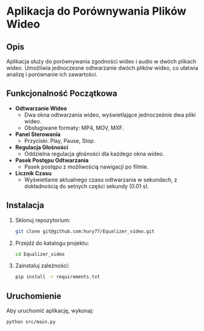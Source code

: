 # Aplikacja do Porównywania Plików Wideo

## Opis
Aplikacja służy do porównywania zgodności wideo i audio w dwóch plikach wideo. Umożliwia jednoczesne odtwarzanie dwóch plików wideo, co ułatwia analizę i porównanie ich zawartości.

## Funkcjonalność Początkowa
- **Odtwarzanie Wideo**
  - Dwa okna odtwarzania wideo, wyświetlające jednocześnie dwa pliki wideo.
  - Obsługiwane formaty: MP4, MOV, MXF.
- **Panel Sterowania**
  - Przyciski: Play, Pause, Stop.
- **Regulacja Głośności**
  - Oddzielna regulacja głośności dla każdego okna wideo.
- **Pasek Postępu Odtwarzania**
  - Pasek postępu z możliwością nawigacji po filmie.
- **Licznik Czasu**
  - Wyświetlanie aktualnego czasu odtwarzania w sekundach, z dokładnością do setnych części sekundy (0.01 s).

## Instalacja
1. Sklonuj repozytorium:
   ```sh
   git clone git@github.com:hury77/Equalizer_video.git
   ```
2. Przejdź do katalogu projektu:
   ```sh
   cd Equalizer_video
   ```
3. Zainstaluj zależności:
   ```sh
   pip install -r requirements.txt
   ```

## Uruchomienie
Aby uruchomić aplikację, wykonaj:
```sh
python src/main.py
```